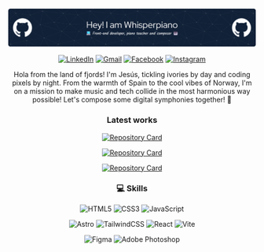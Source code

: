 ![Banner of Whisperpiano](./img/github-header-image(3).png)

<div align="center">

[![LinkedIn](https://img.shields.io/badge/linkedin-%230077B5.svg?style=for-the-badge&logo=linkedin&logoColor=white)](https://www.linkedin.com/in/jes%C3%BAs-alberola-herrero-896b61189/) [![Gmail](https://img.shields.io/badge/Gmail-D14836?style=for-the-badge&logo=gmail&logoColor=white)](mailto:jesusalberola90@gmail.com) [![Facebook](https://img.shields.io/badge/Facebook-%231877F2.svg?style=for-the-badge&logo=Facebook&logoColor=white)](https://www.facebook.com/jesus.alberolaherrero/) [![Instagram](https://img.shields.io/badge/Instagram-%23E4405F.svg?style=for-the-badge&logo=Instagram&logoColor=white)](https://www.instagram.com/whispers_piano/)

Hola from the land of fjords! I'm Jesús, tickling ivories by day and coding pixels by night. From the warmth of Spain to the cool vibes of Norway, I'm on a mission to make music and tech collide in the most harmonious way possible! Let's compose some digital symphonies together! 🎹

</div>

<div align="center">


### Latest works


[![Repository Card](https://github-readme-stats.vercel.app/api/pin/?username=NoroffFEU&repo=FED1-PE1-Whisperpiano&theme=tokyonight)](https://github.com/NoroffFEU/FED1-PE1-Whisperpiano)

[![Repository Card](https://github-readme-stats.vercel.app/api/pin/?username=WhisperPiano&repo=CommunityScienceMuseum&theme=tokyonight)](https://github.com/Whisperpiano/CommunityScienceMuseum)

[![Repository Card](https://github-readme-stats.vercel.app/api/pin/?username=WhisperPiano&repo=GameOn&theme=tokyonight)](https://github.com/Whisperpiano/GameOn)

</div>


<div align="center">

### 💻 Skills 

<div>

![HTML5](https://img.shields.io/badge/html5-%23E34F26.svg?style=for-the-badge&logo=html5&logoColor=white)
![CSS3](https://img.shields.io/badge/css3-%231572B6.svg?style=for-the-badge&logo=css3&logoColor=white)
![JavaScript](https://img.shields.io/badge/javascript-%23323330.svg?style=for-the-badge&logo=javascript&logoColor=%23F7DF1E)

</div>
<div>

![Astro](https://img.shields.io/badge/astro-%232C2052.svg?style=for-the-badge&logo=astro&logoColor=white)
![TailwindCSS](https://img.shields.io/badge/tailwindcss-%2338B2AC.svg?style=for-the-badge&logo=tailwind-css&logoColor=white)
![React](https://img.shields.io/badge/react-%2320232a.svg?style=for-the-badge&logo=react&logoColor=%2361DAFB)
![Vite](https://img.shields.io/badge/vite-%23646CFF.svg?style=for-the-badge&logo=vite&logoColor=white)

</div>
<div>

![Figma](https://img.shields.io/badge/figma-%23F24E1E.svg?style=for-the-badge&logo=figma&logoColor=white)
![Adobe Photoshop](https://img.shields.io/badge/adobe%20photoshop-%2331A8FF.svg?style=for-the-badge&logo=adobe%20photoshop&logoColor=white)

</div>


</div>

